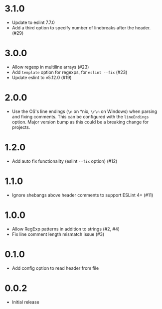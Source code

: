 # 3.1.0

* Update to eslint 7.7.0
* Add a third option to specify number of linebreaks after the header. (#29)

# 3.0.0

* Allow regexp in multiline arrays (#23)
* Add `template` option for regexps, for `eslint --fix` (#23)
* Update eslint to v5.12.0 (#19)

# 2.0.0

* Use the OS's line endings (`\n` on *nix, `\r\n` on Windows) when parsing and fixing comments. This can be configured with the `lineEndings` option. Major version bump as this could be a breaking change for projects.

# 1.2.0

* Add auto fix functionality (eslint `--fix` option) (#12)

# 1.1.0

* Ignore shebangs above header comments to support ESLint 4+ (#11)

# 1.0.0

* Allow RegExp patterns in addition to strings (#2, #4)
* Fix line comment length mismatch issue (#3)

# 0.1.0

* Add config option to read header from file

# 0.0.2

* Initial release

